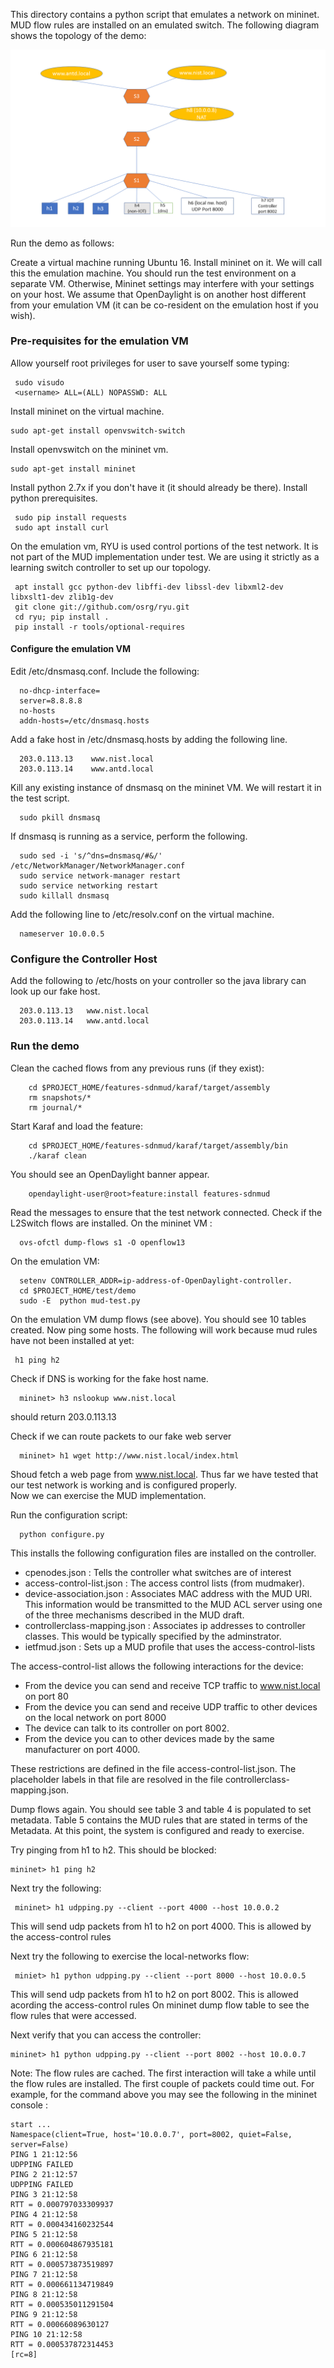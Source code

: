 This directory contains a python script that emulates a network on mininet. 
MUD flow rules are installed on an emulated switch. The following diagram
shows the topology of the demo:

![alt tag](../../docs/arch/DEMO-ARCH.png)

Run the demo as follows:

Create a virtual machine running Ubuntu 16. Install mininet on it.
We will call this the emulation machine.  You should run the test
environment on a separate VM. Otherwise, Mininet settings may interfere
with your settings on your host. We assume that OpenDaylight is on
another host different from your emulation VM (it can be co-resident on
the emulation host if you wish).

### Pre-requisites for the emulation VM ###

Allow yourself root privileges for user to save yourself some typing:

     sudo visudo
     <username> ALL=(ALL) NOPASSWD: ALL

Install mininet on the virtual machine.  


    sudo apt-get install openvswitch-switch

Install openvswitch on the mininet vm.

    sudo apt-get install mininet

Install python 2.7x if you don't have it (it should already be there).
Install python prerequisites.
	 
	 sudo pip install requests
	 sudo apt install curl

On the emulation vm, RYU is used control portions of the test network. It is not
part of the MUD implementation under test. We are using it strictly as
a learning switch controller to set up our topology.

     apt install gcc python-dev libffi-dev libssl-dev libxml2-dev libxslt1-dev zlib1g-dev
     git clone git://github.com/osrg/ryu.git
     cd ryu; pip install .
     pip install -r tools/optional-requires


#### Configure the emulation VM ####

Edit /etc/dnsmasq.conf.  Include the following:

      no-dhcp-interface=
      server=8.8.8.8
      no-hosts
      addn-hosts=/etc/dnsmasq.hosts

Add a fake host in /etc/dnsmasq.hosts by adding the following line.

      203.0.113.13    www.nist.local
      203.0.113.14    www.antd.local

Kill any existing instance of dnsmasq on the mininet VM. We will
restart it in the test script.

      sudo pkill dnsmasq

If dnsmasq is running as a service, perform the following.
      
      sudo sed -i 's/^dns=dnsmasq/#&/' /etc/NetworkManager/NetworkManager.conf
      sudo service network-manager restart
      sudo service networking restart
      sudo killall dnsmasq

Add the following line to /etc/resolv.conf on the virtual machine.
 
      nameserver 10.0.0.5

### Configure the Controller Host ###

Add the following to /etc/hosts on your controller so the java library can look up our fake host.

      203.0.113.13   www.nist.local
      203.0.113.14   www.antd.local


### Run the demo ###

Clean the cached flows from any previous runs (if they exist):

        cd $PROJECT_HOME/features-sdnmud/karaf/target/assembly
        rm snapshots/*
        rm journal/*

Start Karaf and load the feature:

        cd $PROJECT_HOME/features-sdnmud/karaf/target/assembly/bin
        ./karaf clean

You should see an OpenDaylight banner appear.

        opendaylight-user@root>feature:install features-sdnmud

Read the messages to ensure that the test network connected.
Check if the L2Switch flows are installed. On the mininet VM :

      ovs-ofctl dump-flows s1 -O openflow13

On the emulation VM:
 
      setenv CONTROLLER_ADDR=ip-address-of-OpenDaylight-controller.
      cd $PROJECT_HOME/test/demo
      sudo -E  python mud-test.py


On the emulation VM dump flows (see above). 
You should see 10 tables created. Now ping some hosts.
The following will work because mud rules have not been installed at yet:

     h1 ping h2 

Check if DNS is working for the fake host name. 

      mininet> h3 nslookup www.nist.local 

should return 203.0.113.13   

Check if we can route packets to our fake web server

      mininet> h1 wget http://www.nist.local/index.html  

Shoud fetch a web page from www.nist.local. Thus far we have tested
that our test network is working and is configured properly.  
Now we can exercise the MUD implementation.

Run the configuration script:

      python configure.py


This installs the following configuration files are installed on the controller.

- cpenodes.json : Tells the controller what switches are of interest
- access-control-list.json : The access control lists (from mudmaker).
- device-association.json  : Associates MAC address with the MUD URI. This information
   would be transmitted to the MUD ACL server using one of the three mechanisms described in the MUD draft.
- controllerclass-mapping.json : Associates ip addresses to controller classes. 
   This would be typically specified by the adminstrator.
- ietfmud.json : Sets up a MUD profile that uses the access-control-lists


The access-control-list allows the following interactions for the device:

- From the device you can send and receive TCP traffic to www.nist.local on port 80
- From the device you can send and receive UDP traffic to other devices on the local network on port 8000
- The device can talk to its controller on port 8002. 
- From the device you can to other devices made by the same manufacturer on port 4000.

These restrictions are defined in the file access-control-list.json. The placeholder labels in that file are
resolved in the file controllerclass-mapping.json.

Dump flows again. You should see table 3 and table 4 is populated to set metadata. Table 5 contains the MUD rules
that are stated in terms of the Metadata. At this point, the system is configured and ready to exercise.

Try pinging from h1 to h2. This should be blocked:

    mininet> h1 ping h2

Next try the following:

     mininet> h1 udpping.py --client --port 4000 --host 10.0.0.2

This will send udp packets from h1 to h2 on port 4000. This is allowed by the access-control rules

Next try the following to exercise the local-networks flow:

     miniet> h1 python udpping.py --client --port 8000 --host 10.0.0.5

This will send udp packets from h1 to h2 on port 8002. This is allowed acording the access-control rules
On mininet dump flow table to see the flow rules that were accessed.


Next verify that you can access the controller:

    mininet> h1 python udpping.py --client --port 8002 --host 10.0.0.7

Note: The flow rules are cached. The first interaction will take a while until the flow rules are installed.
The first couple of packets could time out. For example, for the command above you may see the following in 
the mininet console :


    start ...
    Namespace(client=True, host='10.0.0.7', port=8002, quiet=False, server=False)
    PING 1 21:12:56
    UDPPING FAILED 
    PING 2 21:12:57
    UDPPING FAILED 
    PING 3 21:12:58
    RTT = 0.000797033309937
    PING 4 21:12:58
    RTT = 0.000434160232544
    PING 5 21:12:58
    RTT = 0.000604867935181
    PING 6 21:12:58
    RTT = 0.000573873519897
    PING 7 21:12:58
    RTT = 0.000661134719849
    PING 8 21:12:58
    RTT = 0.000535011291504
    PING 9 21:12:58
    RTT = 0.00066089630127
    PING 10 21:12:58
    RTT = 0.000537872314453
    [rc=8]





